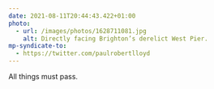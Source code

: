 ```yaml
---
date: 2021-08-11T20:44:43.422+01:00
photo:
  - url: /images/photos/1628711081.jpg
    alt: Directly facing Brighton’s derelict West Pier.
mp-syndicate-to:
  - https://twitter.com/paulrobertlloyd
---
```

All things must pass.
